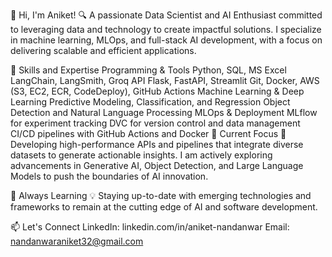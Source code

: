 👋 Hi, I'm Aniket!
🔍 A passionate Data Scientist and AI Enthusiast committed to leveraging data and technology to create impactful solutions. I specialize in machine learning, MLOps, and full-stack AI development, with a focus on delivering scalable and efficient applications.

🔧 Skills and Expertise
Programming & Tools
Python, SQL, MS Excel
LangChain, LangSmith, Groq API
Flask, FastAPI, Streamlit
Git, Docker, AWS (S3, EC2, ECR, CodeDeploy), GitHub Actions
Machine Learning & Deep Learning
Predictive Modeling, Classification, and Regression
Object Detection and Natural Language Processing
MLOps & Deployment
MLflow for experiment tracking
DVC for version control and data management
CI/CD pipelines with GitHub Actions and Docker
🎯 Current Focus
🚀 Developing high-performance APIs and pipelines that integrate diverse datasets to generate actionable insights. I am actively exploring advancements in Generative AI, Object Detection, and Large Language Models to push the boundaries of AI innovation.

🌱 Always Learning
💡 Staying up-to-date with emerging technologies and frameworks to remain at the cutting edge of AI and software development.

📫 Let's Connect
LinkedIn: linkedin.com/in/aniket-nandanwar
Email: nandanwaraniket32@gmail.com
